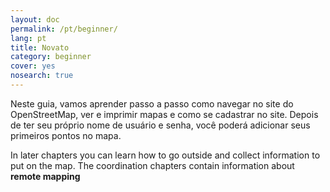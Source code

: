 ```yaml
---
layout: doc
permalink: /pt/beginner/
lang: pt
title: Novato
category: beginner
cover: yes
nosearch: true
---
```

Neste guia, vamos aprender passo a passo como navegar no
site do OpenStreetMap, ver e imprimir mapas e como se cadastrar no site.
Depois de ter seu próprio nome de usuário e senha, você poderá
adicionar seus primeiros pontos no mapa.

In later chapters you can learn how to go outside and collect information to put on the map. The coordination chapters contain information about **remote mapping**
